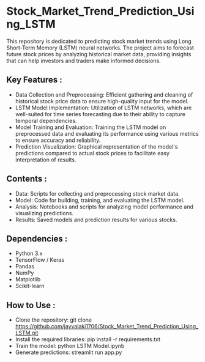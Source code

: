# Stock_Market_Trend_Prediction_Using_LSTM
This repository is dedicated to predicting stock market trends using Long Short-Term Memory (LSTM) neural networks. The project aims to forecast future stock prices by analyzing historical market data, providing insights that can help investors and traders make informed decisions.

## Key Features :
- Data Collection and Preprocessing: Efficient gathering and cleaning of historical stock price data to ensure high-quality input for the model.
- LSTM Model Implementation: Utilization of LSTM networks, which are well-suited for time series forecasting due to their ability to capture temporal dependencies.
- Model Training and Evaluation: Training the LSTM model on preprocessed data and evaluating its performance using various metrics to ensure accuracy and reliability.
- Prediction Visualization: Graphical representation of the model's predictions compared to actual stock prices to facilitate easy interpretation of results.

## Contents :
- Data: Scripts for collecting and preprocessing stock market data.
- Model: Code for building, training, and evaluating the LSTM model.
- Analysis: Notebooks and scripts for analyzing model performance and visualizing predictions.
- Results: Saved models and prediction results for various stocks.

## Dependencies :
- Python 3.x
- TensorFlow / Keras
- Pandas
- NumPy
- Matplotlib
- Scikit-learn
## How to Use :
- Clone the repository: git clone https://github.com/jayvalaki1706/Stock_Market_Trend_Prediction_Using_LSTM.git
- Install the required libraries: pip install -r requirements.txt
- Train the model: python LSTM Model.ipynb
- Generate predictions: streamlit run app.py
